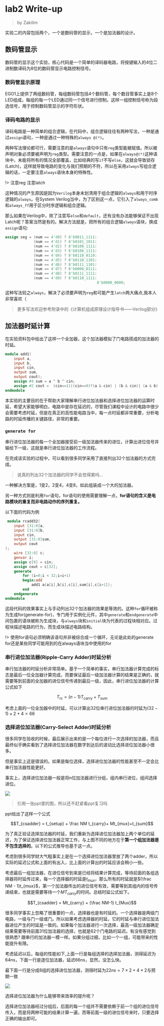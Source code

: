 # lab2 Write-up
> by Zakilim

实验二的内容包括两个，一个是数码管的显示，一个是加法器的设计。

## 数码管显示

数码管的显示这个实验，核心代码是一个简单的译码器电路，将按键输入的4位二进制数译码为8位的数码管显示电路控制信号。

### 数码管显示原理

EGO1上提供了两组数码管，每组数码管包括4个数码管，每个数目管事实上是8个LED组成，每组的每一个LED通过同一个信号进行控制。这样一组控制信号称为段选信号，用于控制数码管显示的字符形状。

### 译码电路的显示

译码电路是一种简单的组合逻辑，在代码中，组合逻辑往往有两种写法，一种是通过`assign`语句，一种是通过一种特殊的`always @(*)`。

两种写法理论都可行，需要注意的是`always`语句中只有`reg`类型能被赋值。所以被声明对象必须要被声明为`reg`类型。需要注意的一点是，如果在`always@(*)`这种语块中，未能将所有的情况全部覆盖，比如经典的写`if`不写`else`，这就会导致锁存(Latch)，这样就导致电路的变化与我们预期的不符，所以在采用`always`写组合逻辑的话，一定要注意`always`语块本身的特殊性。

!> 注意reg   注意latch

这种情况的产生原因是因为`Verilog`本身未划清用于组合逻辑的`always`和用于时序逻辑的`always`。在System Verilog当中，为了区别这一点，它引入了`always_comb`和`always_ff`用于区分时序逻辑和组合逻辑。

那么如果在Verilog中，除了注意写`else`和`default`，还有没有办法能够保证不出现Latch呢？答案当然是有的。解决方法就是，把所有的组合逻辑`always`语块，换成`assign`语句:

```verilog
assign seg = (num == 4'd0) ? 8'b0011_1111:
             (num == 4'd1) ? 8'b0101_1011:
             (num == 4'd2) ? 8'b0100_1111:
             (num == 4'd3) ? 8'b0100_1111:
             (num == 4'd4) ? 8'b0110_0110:
             (num == 4'd5) ? 8'b0110_1101:
             (num == 4'd6) ? 8'b0111_1101:
             (num == 4'd7) ? 8'b0000_0111:
             (num == 4'd8) ? 8'b0111_1111:
             (num == 4'd9) ? 8'b0110_1111:
                                          8'b0000_0000;
```
这种写法较之`always`，解决了必须要声明为`reg`和可能产生`latch`两大痛点,我本人非常喜欢（

> 更多写法欢迎参考附录中的《计算机组成原理设计指导书——Verilog部分》

## 加法器时延计算

在实验资料包中给出了这样一个全加器，这个加法器模拟了门电路搭成的加法器的时延。

```verilog
module add1(
	input a,
	input b,
	input cin,
	output sum,
	output cout);
	assign #4 sum = a ^ b ^ cin;
	assign #2 cout =  (cin==1)|(cin==0)?(a & cin) | (b & cin)| (a & b):1'bx;
endmodule
```

本实验的主要目的在于帮助大家理解串行进位加法器和选择进位加法器的运算时延，希望大家能够明白，电路中是存在延迟的，尽管我们课程中设计的电路中很少会需要考虑时延，但是在真正的高性能电路当中，每一点时延都非常重要，分析电路的时延传播的关键路径，非常的重要。

### `generate for`

串行进位加法器的每一个全加器接受前一级加法器传来的进位，计算出进位信号并输给下一级，这就是串行进位加法器的工作流程。

在完成该实验的过程中，可以看到很多同学采用了直接列出32个加法器的方式完成。
>说真的列出32个加法器的同学不会觉得累吗...

一种解决方案是，1变2，2变4，4变8，如此组装成一个大的加法器。

另一种方式则是利用`for`语句，for语句的使用需要理解一点，**for语句的含义是电路模块的重复而非电路动作的序列重复。**

以下面的代码为例

```verilog
 module rcadd32(
    input [31:0]a,
    input [31:0]b,
    input cin,
    output [31:0]sum,
    output cout
);
    wire [32:0] c;
    genvar i;
    assign c[0] = cin;
    assign cout = c[32];
    generate
        for (i=0;i < 32;i=i+1)
        begin:add
            add1 a(a[i],b[i],c[i],sum[i],c[i+1]); 
        end
    endgenerate   
endmodule
```
这段代码的效果事实上与手动列出32个加法器的效果是等效的。这种`for`循环被称为生成for(generate-for)，专门用于实例化元件，其中`generate`和`endgenerate`中间包裹的语块被称为生成块，与`always`块和`initial`块为代表的过程块相对应。过程块描述电路的行为，而生成块描述电路结构。

!> 使用for语句必须明确该语句并非被综合成一个循环，无论是此处的generate for还是某些同学可能用到的在always语块当中使用的for


### 串行进位加法器(Ripple-Carry Adder)时延分析

串行加法器的时延分析非常简单。基于一个简单的事实，串行加法器计算完成的标志是最后一位全加器计算完成，而要保证最后一级加法器计算的结果是正确的，就需要等到前面的全加器的进位信号传递到最后一级，因此，串行进位加法器的计算公式如下

$$T_{rc} = (n-1)T_{carry}+T_{sum}$$

考虑上面的一位全加器中的时延，可以计算出32位串行进位加法器的时延为$(32 - 1) \times 2 + 4 = 66$

### 选择进位加法器(Carry-Select Adder)时延分析

很多同学在验收的时候，最后展示出来的是一个每位进行一次选择的加法器，而且最终似乎确实看到了选择进位加法器在数字到达后的波动比选择进位加法器小很多。

但是事实上这是错误的。如果是每位选择，选择进位加法器的性能甚至不一定会比串行加法器性能更好。

事实上，选择进位加法器一般是将n位加法器进行分组，组内串行进位，组间选择进位。

![](../pic.asset/csadder.jpg)

> 引用一张ppt里的图，所以还不赶紧看ppt复习吗

ppt给出了这样一个公式

$$T_{csadder} = t_{setup} + \frac NM t_{carry}+ Mt_{mux}+t_{sum}$$


为了真正验证选择加法器的时延，我们重新为选择进位加法器加上两个单位的延迟，为了保证选择进位加法器正常工作，与上图不同的地方在于**第一个组加法器是不包含选择的**。以下的公式推导也基于这一点。

考虑到很多同学财大气粗事实上是在一个选择进位加法器里放了两个adder，所以实际的延迟公式和上面的有出入，比上面的计算出的时延应该会稍小一些。

考虑最后一组加法器，在进位信号到来是已经将结果计算完成，等待前面的各组选择器将时延传过来，每一个选择器的时延是$t_{mux}$，那么所有的时延就是$(\frac NM - 1)t_{mux}$，第一个加法器传出的进位信号有效，需要等到其组内的信号传递结束，也就是需要等待一个$MT_{carry}$的时间。总结时延公式如下。

$$T_{csadder} = Mt_{carry} + (\frac NM-1) t_{Mux}$$

很多同学事实上忽略了很重要的一点，选择器也是有时延的。一个选择器是两级门电路，一级与门一级或门。所以如果考虑选择器的时延，它的时延与串行进位加法器进位产生的时延是一致的。如果每个加法器进行一次选择，最高一级加法器确定结果需要等待前面31位加法器的选择，也就是62个门电路的延迟。有没有感觉到很熟悉? 跟串行的加法器一模一样。如果分组过细，比如一个一组，可能带来的性能提升有限。

考虑延迟以后，每组的性能如下,上面一行是每组选择的选择加法器，测得延迟为64ns，下面一行是逐位加法器，延迟66ns，显然，没怎么快。

最下面一行是分成8组的选择进位加法器，测得时延为$22ns = 7\times2 + 4\times 2$与预期一致

![](../pic.asset/csadder_nogroup.gif)

选择进位加法器为什么能够带来效率的提升呢？

选择进位加法器经过分组后，后面的每一个组并不需要依赖于前一个组的进位信号传入，而是将两种可能的结果计算一遍，而等前面一级的进位信号来时，只要选择正确的输出即可。


